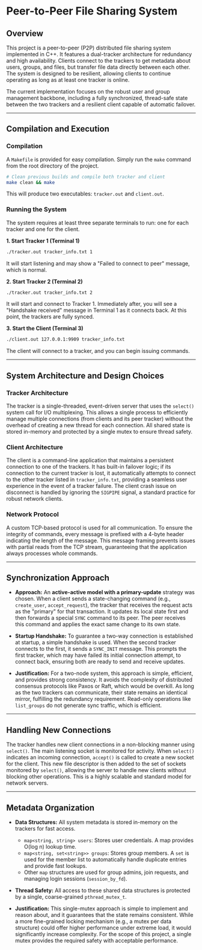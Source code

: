 # Peer-to-Peer File Sharing System

## Overview
This project is a peer-to-peer (P2P) distributed file sharing system implemented in C++. It features a dual-tracker architecture for redundancy and high availability. Clients connect to the trackers to get metadata about users, groups, and files, but transfer file data directly between each other. The system is designed to be resilient, allowing clients to continue operating as long as at least one tracker is online.

The current implementation focuses on the robust user and group management backbone, including a fully synchronized, thread-safe state between the two trackers and a resilient client capable of automatic failover.

---

## Compilation and Execution

### Compilation
A `Makefile` is provided for easy compilation. Simply run the `make` command from the root directory of the project.

```bash
# Clean previous builds and compile both tracker and client
make clean && make
```

This will produce two executables: `tracker.out` and `client.out`.

### Running the System

The system requires at least three separate terminals to run: one for each tracker and one for the client.

**1. Start Tracker 1 (Terminal 1)**

```bash
./tracker.out tracker_info.txt 1
```

It will start listening and may show a "Failed to connect to peer" message, which is normal.

**2. Start Tracker 2 (Terminal 2)**

```bash
./tracker.out tracker_info.txt 2
```

It will start and connect to Tracker 1. Immediately after, you will see a "Handshake received" message in Terminal 1 as it connects back. At this point, the trackers are fully synced.

**3. Start the Client (Terminal 3)**

```bash
./client.out 127.0.0.1:9909 tracker_info.txt
```

The client will connect to a tracker, and you can begin issuing commands.

-----

## System Architecture and Design Choices

### Tracker Architecture

The tracker is a single-threaded, event-driven server that uses the `select()` system call for I/O multiplexing. This allows a single process to efficiently manage multiple connections (from clients and its peer tracker) without the overhead of creating a new thread for each connection. All shared state is stored in-memory and protected by a single mutex to ensure thread safety.

### Client Architecture

The client is a command-line application that maintains a persistent connection to one of the trackers. It has built-in failover logic; if its connection to the current tracker is lost, it automatically attempts to connect to the other tracker listed in `tracker_info.txt`, providing a seamless user experience in the event of a tracker failure. The client crash issue on disconnect is handled by ignoring the `SIGPIPE` signal, a standard practice for robust network clients.

### Network Protocol

A custom TCP-based protocol is used for all communication. To ensure the integrity of commands, every message is prefixed with a 4-byte header indicating the length of the message. This message framing prevents issues with partial reads from the TCP stream, guaranteeing that the application always processes whole commands.

-----

## Synchronization Approach

* **Approach:** An **active-active model with a primary-update** strategy was chosen. When a client sends a state-changing command (e.g., `create_user`, `accept_request`), the tracker that receives the request acts as the "primary" for that transaction. It updates its local state first and then forwards a special `SYNC` command to its peer. The peer receives this command and applies the exact same change to its own state.

* **Startup Handshake:** To guarantee a two-way connection is established at startup, a simple handshake is used. When the second tracker connects to the first, it sends a `SYNC_INIT` message. This prompts the first tracker, which may have failed its initial connection attempt, to connect back, ensuring both are ready to send and receive updates.

* **Justification:** For a two-node system, this approach is simple, efficient, and provides strong consistency. It avoids the complexity of distributed consensus protocols like Paxos or Raft, which would be overkill. As long as the two trackers can communicate, their state remains an identical mirror, fulfilling the redundancy requirement. Read-only operations like `list_groups` do not generate sync traffic, which is efficient.

-----

## Handling New Connections

The tracker handles new client connections in a non-blocking manner using `select()`. The main listening socket is monitored for activity. When `select()` indicates an incoming connection, `accept()` is called to create a new socket for the client. This new file descriptor is then added to the set of sockets monitored by `select()`, allowing the server to handle new clients without blocking other operations. This is a highly scalable and standard model for network servers.

-----

## Metadata Organization

* **Data Structures:** All system metadata is stored in-memory on the trackers for fast access.

    * `map<string, string> users`: Stores user credentials. A map provides O(log n) lookup time.
    * `map<string, set<string>> groups`: Stores group members. A `set` is used for the member list to automatically handle duplicate entries and provide fast lookups.
    * Other `map` structures are used for group admins, join requests, and managing login sessions (`session_by_fd`).

* **Thread Safety:** All access to these shared data structures is protected by a single, coarse-grained `pthread_mutex_t`.

* **Justification:** This single-mutex approach is simple to implement and reason about, and it guarantees that the state remains consistent. While a more fine-grained locking mechanism (e.g., a mutex per data structure) could offer higher performance under extreme load, it would significantly increase complexity. For the scope of this project, a single mutex provides the required safety with acceptable performance.